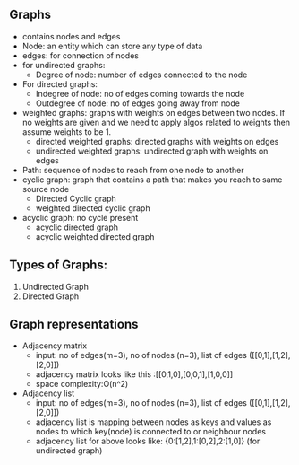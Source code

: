 ## Graphs
- contains nodes and edges
- Node: an entity which can store any type of data
- edges: for connection of nodes
- for undirected graphs:
  - Degree of node: number of edges connected to the node
- For directed graphs:
  - Indegree of node: no of edges coming towards the node
  - Outdegree of node: no of edges going away from node
- weighted graphs: graphs with weights on edges between two nodes. If no weights are given and we need to apply algos related to weights then assume weights to be 1.
  - directed weighted graphs: directed graphs with weights on edges
  - undirected weighted graphs: undirected graph with weights on edges
- Path: sequence of nodes to reach from one node to another
- cyclic graph: graph that contains a path that makes you reach to same source node
  - Directed Cyclic graph
  - weighted directed cyclic graph
- acyclic graph: no cycle present 
  - acyclic directed graph
  - acyclic weighted directed graph

## Types of Graphs:
1. Undirected Graph
2. Directed Graph

## Graph representations
- Adjacency matrix
  - input: no of edges(m=3), no of nodes (n=3), list of edges ([[0,1],[1,2],[2,0]])
  - adjacency matrix looks like this :[[0,1,0],[0,0,1],[1,0,0]]
  - space complexity:O(n^2)
- Adjacency list
  - input: no of edges(m=3), no of nodes (n=3), list of edges ([[0,1],[1,2],[2,0]])
  - adjacency list is mapping between nodes as keys and values as nodes to which key(node) is connected to or neighbour nodes
  - adjacency list for above looks like: {0:[1,2],1:[0,2],2:[1,0]} (for undirected graph)
